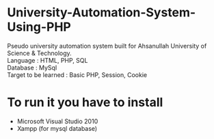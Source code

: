 # University-Automation-System-Using-PHP
Pseudo university automation system built for Ahsanullah University of Science & Technology.  
Language : HTML, PHP, SQL  
Database : MySql  
Target to be learned : Basic PHP, Session, Cookie  

# To run it you have to install
* Microsoft Visual Studio 2010
* Xampp (for mysql database)
